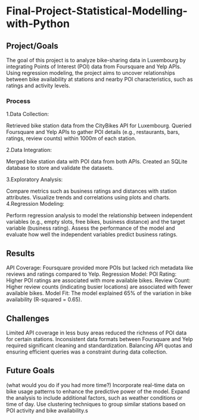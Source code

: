 # Final-Project-Statistical-Modelling-with-Python

## Project/Goals
The goal of this project is to analyze bike-sharing data in Luxembourg by integrating Points of Interest (POI) data from Foursquare and Yelp APIs. Using regression modeling, the project aims to uncover relationships between bike availability at stations and nearby POI characteristics, such as ratings and activity levels.
### Process
1.Data Collection:

Retrieved bike station data from the CityBikes API for Luxembourg.
Queried Foursquare and Yelp APIs to gather POI details (e.g., restaurants, bars, ratings, review counts) within 1000m of each station.


2.Data Integration:

Merged bike station data with POI data from both APIs.
Created an SQLite database to store and validate the datasets.


3.Exploratory Analysis:

Compare metrics such as business ratings and distances with station attributes.
Visualize trends and correlations using plots and charts.
4.Regression Modeling:

Perform regression analysis to model the relationship between independent variables (e.g., empty slots, free bikes, business distance) and the target variable (business rating).
Assess the performance of the model and evaluate how well the independent variables predict business ratings.

## Results
API Coverage:
Foursquare provided more POIs but lacked rich metadata like reviews and ratings compared to Yelp.
Regression Model:
POI Rating: Higher POI ratings are associated with more available bikes.
Review Count: Higher review counts (indicating busier locations) are associated with fewer available bikes.
Model Fit: The model explained 65% of the variation in bike availability (R-squared = 0.65).

## Challenges 

Limited API coverage in less busy areas reduced the richness of POI data for certain stations.
Inconsistent data formats between Foursquare and Yelp required significant cleaning and standardization.
Balancing API quotas and ensuring efficient queries was a constraint during data collection.
## Future Goals
(what would you do if you had more time?)
Incorporate real-time data on bike usage patterns to enhance the predictive power of the model.
Expand the analysis to include additional factors, such as weather conditions or time of day.
Use clustering techniques to group similar stations based on POI activity and bike availability.s

